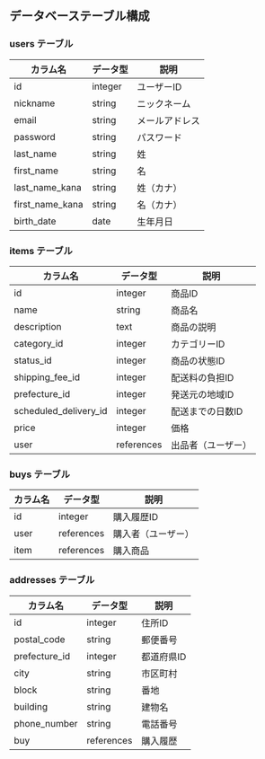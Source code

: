 ## データベーステーブル構成

### users テーブル

| カラム名       | データ型    | 説明               |
|--------------|----------|-------------------|
| id           | integer  | ユーザーID         |
| nickname     | string   | ニックネーム       |
| email        | string   | メールアドレス     |
| password     | string   | パスワード         |
| last_name    | string   | 姓                |
| first_name   | string   | 名                |
| last_name_kana | string | 姓（カナ）        |
| first_name_kana | string | 名（カナ）      |
| birth_date   | date     | 生年月日           |

### items テーブル

| カラム名       | データ型    | 説明               |
|--------------|----------|-------------------|
| id           | integer  | 商品ID            |
| name         | string   | 商品名             |
| description  | text     | 商品の説明         |
| category_id  | integer  | カテゴリーID       |
| status_id    | integer  | 商品の状態ID       |
| shipping_fee_id | integer | 配送料の負担ID   |
| prefecture_id | integer | 発送元の地域ID    |
| scheduled_delivery_id | integer | 配送までの日数ID |
| price        | integer  | 価格               |
| user         | references | 出品者（ユーザー） |

### buys テーブル

| カラム名       | データ型    | 説明               |
|--------------|----------|-------------------|
| id           | integer  | 購入履歴ID         |
| user         | references | 購入者（ユーザー） |
| item         | references | 購入商品           |

### addresses テーブル

| カラム名       | データ型    | 説明               |
|--------------|----------|-------------------|
| id           | integer  | 住所ID             |
| postal_code  | string   | 郵便番号           |
| prefecture_id | integer | 都道府県ID        |
| city         | string   | 市区町村           |
| block        | string   | 番地               |
| building     | string   | 建物名             |
| phone_number | string   | 電話番号           |
| buy          | references | 購入履歴         |